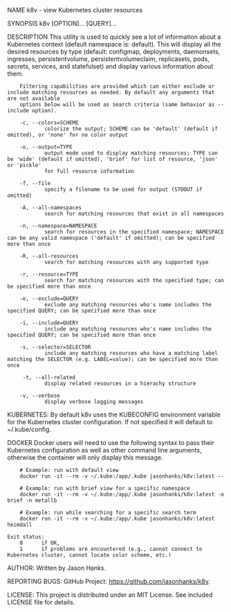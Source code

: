 
NAME
        k8v - view Kubernetes cluster resources

SYNOPSIS
        k8v [OPTION]... [QUERY]...

DESCRIPTION
        This utility is used to quickly see a lot of information about a Kubernetes context (default namespace is: default). This will display all the desired 
        resources by type (default: configmap, deployments, daemonsets, ingresses, persistentvolume, persistentvolumeclaim, replicasets, pods, secrets, 
        services, and statefulset) and display various information about them.

        Filtering capabilities are provided which can either exclude or include matching resources as needed. By default any arguments that are not available 
        options below will be used as search criteria (same behavior as --include option).

        -c, --colors=SCHEME
                colorize the output; SCHEME can be 'default' (default if omitted), or 'none' for no color output

        -o, --output=TYPE
                output mode used to display matching resources; TYPE can be 'wide' (default if omitted), 'brief' for list of resource, 'json' or 'pickle'
                for full resource information

        -f, --file
                specify a filename to be used for output (STDOUT if omitted)

        -A, --all-namespaces
                search for matching resources that exist in all namespaces

        -n, --namespace=NAMESPACE
                search for resources in the specified namespace; NAMESPACE can be any valid namespace ('default' if omitted); can be specified more than once

        -R, --all-resources
                search for matching resources with any supported type

        -r, --resource=TYPE
                search for matching resources with the specified type; can be specified more than once

        -e, --exclude=QUERY
                exclude any matching resources who's name includes the specified QUERY; can be specified more than once

        -i, --include=QUERY
                include any matching resources who's name includes the specified QUERY; can be specified more than once

        -s, --selector=SELECTOR
                include any matching resources who have a matching label matching the SELECTOR (e.g. LABEL=value); can be specified more than once

         -t, --all-related
                display related resources in a hierachy structure

        -v, --verbose
                display verbose logging messages

KUBERNETES:
        By default k8v uses the KUBECONFIG environment variable for the Kubernetes cluster configuration. If not specified it will default to ~/.kube/config.

DOCKER
        Docker users will need to use the following syntax to pass their Kubernetes configuration as well as other command line arguments, otherwise the 
        container will only display this message.

        # Example: run with default view
        docker run -it --rm -v ~/.kube:/app/.kube jasonhanks/k8v:latest --

        # Example: run with brief view for a specific namespace
        docker run -it --rm -v ~/.kube:/app/.kube jasonhanks/k8v:latest -o brief -n metallb

        # Example: run while searching for a specific search term
        docker run -it --rm -v ~/.kube:/app/.kube jasonhanks/k8v:latest heimdall

    Exit status:
        0      if OK,
        1      if problems are encountered (e.g., cannot connect to Kubernetes cluster, cannot locate color scheme, etc.)

AUTHOR:
        Written by Jason Hanks.

REPORTING BUGS:
        GitHub Project: https://github.com/jasonhanks/k8v.

LICENSE:
        This project is distributed under an MIT License. See included LICENSE file for details.

